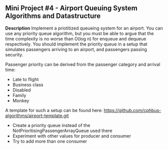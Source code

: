 ## Mini Project #4 - Airport Queuing System Algorithms and Datastructure

**Description**
Implement a priotitized queueing system for an airport. You can use any
priority queue algorithm, but you must be able to argue that the time complexity is no worse than O(log n) for enqueue and dequeue respectively.
You should implement the priority queue in a setup that simulates passengers
arriving to an airport, and passengers passing security.

Passenger priority can be derived from the passenger category and arrival
time:
* Late to flight
* Business class
* Disabled
* Family
* Monkey

A template for such a setup can be found here:
https://github.com/cphbus-algorithms/airport-template.git

* Create a priority queue instead of the NotPrioritisingPassengerArrayQueue
used there
* Experiment with other values for producer and consumer
* Try to add more than one consumer

